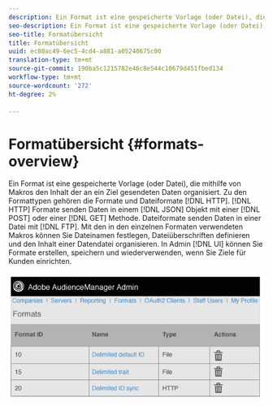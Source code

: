 ```yaml
---
description: Ein Format ist eine gespeicherte Vorlage (oder Datei), die mithilfe von Makros den Inhalt der an ein Ziel gesendeten Daten organisiert. Zu den Formattypen gehören HTTP-Formate und Dateiformate. HTTP-Formate senden Daten mit einer POST oder GET in ein JSON-Objekt. Dateiformate senden Daten in einer Datei per FTP. Mit den in den einzelnen Formaten verwendeten Makros können Sie Dateinamen festlegen, Dateiüberschriften definieren und den Inhalt einer Datendatei organisieren. In der Admin-Benutzeroberfläche können Sie Formate erstellen, speichern und wiederverwenden, wenn Sie Ziele für Kunden einrichten.
seo-description: Ein Format ist eine gespeicherte Vorlage (oder Datei), die mithilfe von Makros den Inhalt der an ein Ziel gesendeten Daten organisiert. Zu den Formattypen gehören HTTP-Formate und Dateiformate. HTTP-Formate senden Daten mit einer POST oder GET in ein JSON-Objekt. Dateiformate senden Daten in einer Datei per FTP. Mit den in den einzelnen Formaten verwendeten Makros können Sie Dateinamen festlegen, Dateiüberschriften definieren und den Inhalt einer Datendatei organisieren. In der Admin-Benutzeroberfläche können Sie Formate erstellen, speichern und wiederverwenden, wenn Sie Ziele für Kunden einrichten.
seo-title: Formatübersicht
title: Formatübersicht
uuid: ec80ac49-6ec5-4cd4-a881-a05240675c00
translation-type: tm+mt
source-git-commit: 190ba5c1215782e46c8e544c10679d451fbed134
workflow-type: tm+mt
source-wordcount: '272'
ht-degree: 2%

---
```



# Formatübersicht {#formats-overview}

Ein Format ist eine gespeicherte Vorlage (oder Datei), die mithilfe von Makros den Inhalt der an ein Ziel gesendeten Daten organisiert. Zu den Formattypen gehören die Formate und Dateiformate [!DNL HTTP]. [!DNL HTTP] Formate senden Daten in einem  [!DNL JSON] Objekt mit einer  [!DNL POST] oder einer  [!DNL GET] Methode. Dateiformate senden Daten in einer Datei mit [!DNL FTP]. Mit den in den einzelnen Formaten verwendeten Makros können Sie Dateinamen festlegen, Dateiüberschriften definieren und den Inhalt einer Datendatei organisieren. In Admin [!DNL UI] können Sie Formate erstellen, speichern und wiederverwenden, wenn Sie Ziele für Kunden einrichten.

![](assets/formats.png)